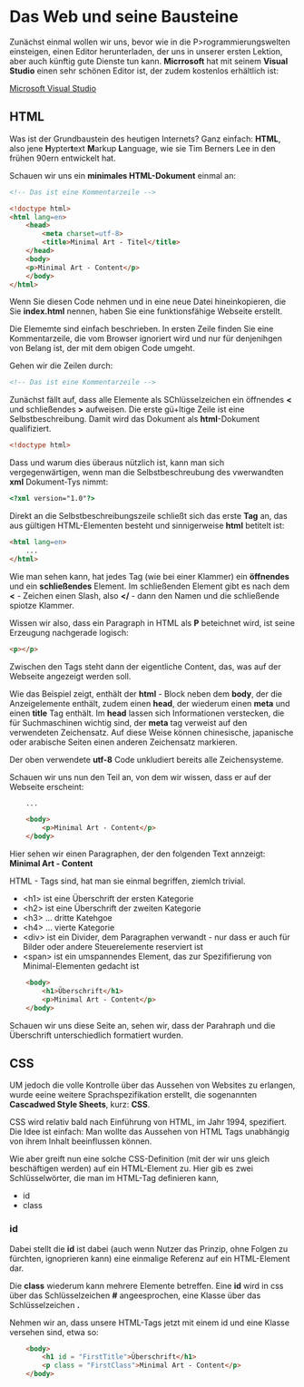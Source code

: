# Das Web und seine Bausteine 

Zunächst einmal wollen wir uns, bevor wie in die P>rogrammierungswelten einsteigen, einen Editor herunterladen, der uns in unserer ersten Lektion, aber auch künftig gute Dienste tun kann.
**Micrrosoft** hat mit seinem **Visual Studio** einen sehr schönen Editor ist, der zudem kostenlos erhältlich ist:


[Microsoft Visual Studio](https://code.visualstudio.com)

## HTML

Was ist der Grundbaustein des heutigen Internets? 
Ganz einfach: **HTML**, also jene **H**ypter**t**ext **M**arkup **L**anguage, wie sie Tim Berners Lee in den frühen 90ern entwickelt hat.

Schauen wir uns ein **minimales HTML-Dokument** einmal an:  


```html
<!-- Das ist eine Kommentarzeile -->

<!doctype html>
<html lang=en>
    <head>
        <meta charset=utf-8>
        <title>Minimal Art - Titel</title>
    </head>
    <body>
    <p>Minimal Art - Content</p>
    </body>
</html>

```

Wenn Sie diesen Code nehmen und in eine neue Datei hineinkopieren, die Sie **index.html** nennen, haben Sie eine funktionsfähige Webseite erstellt.

Die Elememte sind einfach beschrieben. In ersten Zeile finden Sie eine Kommentarzeile, die vom Browser ignoriert wird und nur für denjenihgen von Belang ist, der mit dem obigen Code umgeht.


Gehen wir die Zeilen durch:

```html
<!-- Das ist eine Kommentarzeile -->
```

Zunächst fällt auf, dass alle Elemente als SChlüsselzeichen ein öffnendes **<** 
und schließendes **>** aufweisen. Die erste gü+ltige Zeile ist eine Selbstbeschreibung. Damit wird das Dokument als **html**-Dokument qualifiziert.

```html
<!doctype html>
```

Dass und warum dies überaus nützlich ist, kann man sich vergegenwärtigen, wenn man die Selbstbeschreubung des vwerwandten **xml** Dokument-Tys nimmt:

```html
<?xml version="1.0"?>
```

Direkt an die Selbstbeschreibungszeile schließt sich das erste **Tag** an, das aus gültigen HTML-Elementen besteht und sinnigerweise **html** betitelt ist:

```html
<html lang=en>
    ...
</html>
```

Wie man sehen kann, hat jedes Tag (wie bei einer Klammer) ein **öffnendes** und ein **schließendes** Element. Im schließenden Element gibt es nach dem **<** - Zeichen einen Slash, also **</** - dann den Namen und die schließende spiotze Klammer.

Wissen wir also, dass ein Paragraph in HTML als **P** beteichnet wird, ist seine Erzeugung nachgerade logisch:

```html
<p></p>
```

Zwischen den Tags steht dann der eigentliche Content, das, was auf der Webseite angezeigt werden soll.

Wie das Beispiel zeigt, enthält der **html** - Block neben dem **body**, der die Anzeigelemente enthält, zudem einen **head**, der wiederum einen **meta** und einen **title** Tag enthält.
Im **head** lassen sich Informationen verstecken, die für Suchmaschinen wichtig sind, der **meta** tag verweist auf den verwendeten Zeichensatz. Auf diese Weise können chinesische, japanische oder arabische Seiten einen anderen Zeichensatz markieren. 

Der oben verwendete **utf-8** Code unkludiert bereits alle Zeichensysteme.

Schauen wir uns nun den Teil an, von dem wir wissen, dass er auf der Webseite erscheint:


```html
    ...

    <body>
        <p>Minimal Art - Content</p>
    </body>
```

Hier sehen wir einen Paragraphen, der den folgenden Text annzeigt: **Minimal Art - Content**

HTML - Tags sind, hat man sie einmal begriffen, ziemlch trivial. 

+ &lt;h1> ist eine Überschrift der ersten Kategorie
+ &lt;h2> ist eine Überschrift der zweiten Kategorie
+ &lt;h3> ... dritte Katehgoe
+ &lt;h4> ... vierte Kategorie
+ &lt;div> ist ein Divider, dem Paragraphen verwandt - nur dass er auch für Bilder oder andere Steuerelemente reserviert ist
+ &lt;span> ist ein umspannendes Element, das zur Spezififierung von Minimal-Elementen gedacht ist




```html
    <body>
        <h1>Überschrift</h1>
        <p>Minimal Art - Content</p>
    </body>
```

Schauen wir uns diese Seite an, sehen wir, dass der Parahraph und die Überschrift unterschiedlich formatiert wurden.

## CSS

UM jedoch die volle Kontrolle über das Aussehen von Websites zu erlangen, wurde eeine weitere Sprachspezifikation erstellt, die sogenannten **Cascadwed Style Sheets**, kurz: **CSS**.

CSS wird relativ bald nach Einführung von HTML, im Jahr 1994, spezifiert.
Die Idee ist einfach: Man wollte das Aussehen von HTML Tags unabhängig von ihrem Inhalt beeinflussen können.

Wie aber greift nun eine solche CSS-Definition (mit der wir uns gleich beschäftigen werden) auf ein HTML-Element zu. Hier gib es zwei Schlüsselwörter, die man im HTML-Tag definieren kann, 

+ id 
+ class

### id

Dabei stellt die **id** ist dabei (auch wenn Nutzer das Prinzip, ohne Folgen zu fürchten, ignoprieren kann) eine einmalige Referenz auf ein HTML-Element dar.

Die **class** wiederum kann mehrere Elemente betreffen. Eine **id** wird in css über das Schlüsselzeichen **#** angeesprochen, eine Klasse über das Schlüsselzeichen **.**

Nehmen wir an, dass unsere HTML-Tags jetzt mit einem id und eine Klasse versehen sind, etwa so:



```html
    <body>
        <h1 id = "FirstTitle">Überschrift</h1>
        <p class = "FirstClass">Minimal Art - Content</p>
    </body>
```




